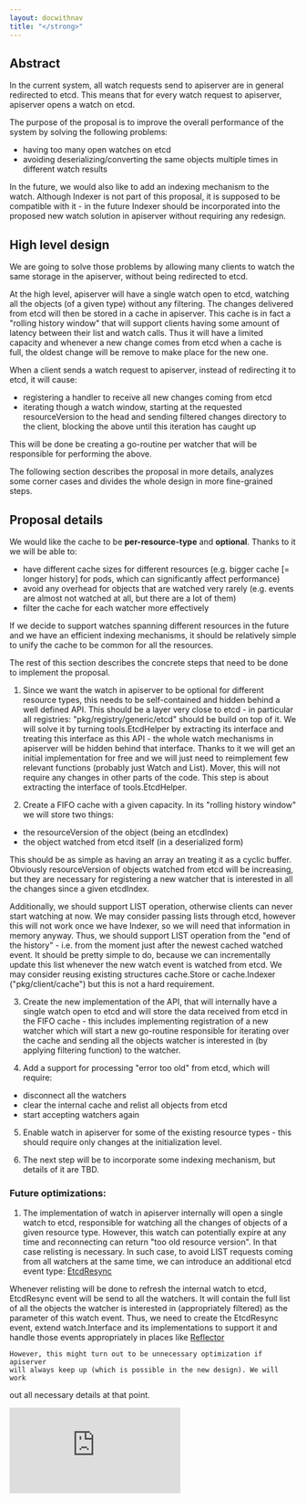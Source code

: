 ```yaml
---
layout: docwithnav
title: "</strong>"
---
```

<!-- BEGIN MUNGE: UNVERSIONED_WARNING -->


<!-- END MUNGE: UNVERSIONED_WARNING -->

## Abstract

In the current system, all watch requests send to apiserver are in general
redirected to etcd. This means that for every watch request to apiserver,
apiserver opens a watch on etcd.

The purpose of the proposal is to improve the overall performance of the system
by solving the following problems:

- having too many open watches on etcd
- avoiding deserializing/converting the same objects multiple times in different
watch results

In the future, we would also like to add an indexing mechanism to the watch.
Although Indexer is not part of this proposal, it is supposed to be compatible
with it - in the future Indexer should be incorporated into the proposed new
watch solution in apiserver without requiring any redesign.


## High level design

We are going to solve those problems by allowing many clients to watch the same
storage in the apiserver, without being redirected to etcd.

At the high level, apiserver will have a single watch open to etcd, watching all
the objects (of a given type) without any filtering. The changes delivered from
etcd will then be stored in a cache in apiserver. This cache is in fact a
"rolling history window" that will support clients having some amount of latency
between their list and watch calls. Thus it will have a limited capacity and
whenever a new change comes from etcd when a cache is full, the oldest change
will be remove to make place for the new one.

When a client sends a watch request to apiserver, instead of redirecting it to
etcd, it will cause:

  - registering a handler to receive all new changes coming from etcd
  - iterating though a watch window, starting at the requested resourceVersion
    to the head and sending filtered changes directory to the client, blocking
    the above until this iteration has caught up

This will be done be creating a go-routine per watcher that will be responsible
for performing the above.

The following section describes the proposal in more details, analyzes some
corner cases and divides the whole design in more fine-grained steps.


## Proposal details

We would like the cache to be __per-resource-type__ and __optional__. Thanks to
it we will be able to:
  - have different cache sizes for different resources (e.g. bigger cache
    [= longer history] for pods, which can significantly affect performance)
  - avoid any overhead for objects that are watched very rarely (e.g. events
    are almost not watched at all, but there are a lot of them)
  - filter the cache for each watcher more effectively

If we decide to support watches spanning different resources in the future and
we have an efficient indexing mechanisms, it should be relatively simple to unify
the cache to be common for all the resources.

The rest of this section describes the concrete steps that need to be done
to implement the proposal.

1. Since we want the watch in apiserver to be optional for different resource
types, this needs to be self-contained and hidden behind a well defined API.
This should be a layer very close to etcd - in particular all registries:
"pkg/registry/generic/etcd" should be build on top of it.
We will solve it by turning tools.EtcdHelper by extracting its interface
and treating this interface as this API - the whole watch mechanisms in
apiserver will be hidden behind that interface.
Thanks to it we will get an initial implementation for free and we will just
need to reimplement few relevant functions (probably just Watch and List).
Mover, this will not require any changes in other parts of the code.
This step is about extracting the interface of tools.EtcdHelper.

2. Create a FIFO cache with a given capacity. In its "rolling history window"
we will store two things:

  - the resourceVersion of the object (being an etcdIndex)
  - the object watched from etcd itself (in a deserialized form)

  This should be as simple as having an array an treating it as a cyclic buffer.
  Obviously resourceVersion of objects watched from etcd will be increasing, but
  they are necessary for registering a new watcher that is interested in all the
  changes since a given etcdIndex.

  Additionally, we should support LIST operation, otherwise clients can never
  start watching at now. We may consider passing lists through etcd, however
  this will not work once we have Indexer, so we will need that information
  in memory anyway.
  Thus, we should support LIST operation from the "end of the history" - i.e.
  from the moment just after the newest cached watched event. It should be
  pretty simple to do, because we can incrementally update this list whenever
  the new watch event is watched from etcd.
  We may consider reusing existing structures cache.Store or cache.Indexer
  ("pkg/client/cache") but this is not a hard requirement.

3. Create the new implementation of the API, that will internally have a
single watch open to etcd and will store the data received from etcd in
the FIFO cache - this includes implementing registration of a new watcher
which will start a new go-routine responsible for iterating over the cache
and sending all the objects watcher is interested in (by applying filtering
function) to the watcher.

4. Add a support for processing "error too old" from etcd, which will require:
  - disconnect all the watchers
  - clear the internal cache and relist all objects from etcd
  - start accepting watchers again

5. Enable watch in apiserver for some of the existing resource types - this
should require only changes at the initialization level.

6. The next step will be to incorporate some indexing mechanism, but details
of it are TBD.



### Future optimizations:

1. The implementation of watch in apiserver internally will open a single
watch to etcd, responsible for watching all the changes of objects of a given
resource type. However, this watch can potentially expire at any time and
reconnecting can return "too old resource version". In that case relisting is
necessary. In such case, to avoid LIST requests coming from all watchers at
the same time, we can introduce an additional etcd event type:
[EtcdResync](https://releases.k8s.io/v1.1.0/pkg/storage/etcd/etcd_watcher.go#L36)

  Whenever relisting will be done to refresh the internal watch to etcd,
  EtcdResync event will be send to all the watchers. It will contain the
  full list of all the objects the watcher is interested in (appropriately
  filtered) as the parameter of this watch event.
  Thus, we need to create the EtcdResync event, extend watch.Interface and
  its implementations to support it and handle those events appropriately
  in places like
  [Reflector](https://releases.k8s.io/v1.1.0/pkg/client/cache/reflector.go)

	However, this might turn out to be unnecessary optimization if apiserver
	will always keep up (which is possible in the new design). We will work
  out all necessary details at that point.


<!-- BEGIN MUNGE: GENERATED_ANALYTICS -->
[![Analytics](https://kubernetes-site.appspot.com/UA-36037335-10/GitHub/docs/proposals/apiserver-watch.md?pixel)]()
<!-- END MUNGE: GENERATED_ANALYTICS -->

